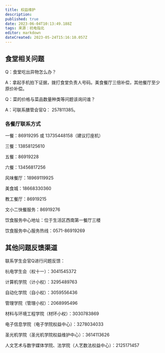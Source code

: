 ```yaml
---
title: 权益维护
description: 
published: true
date: 2023-06-04T10:13:49.188Z
tags: 来源：杭电指北
editor: markdown
dateCreated: 2023-05-24T15:16:10.057Z
---
```


## 食堂相关问题

Q：食堂吃出异物怎么办？

A：拿起手机拍下证据，拨打食堂负责人号码。美食餐厅三倍补偿，其他餐厅至少原价补偿。

Q：菜的价格与菜品数量种类等问题该询问谁？

A：可联系膳管会官Q： 257811385。

### 各餐厅联系方式

一餐：86919295 或 13735448158（建议打座机）

三餐：13858125610

五餐：86919228

六餐：13456817256

风味餐厅：18969119925

美食城：18668330360

教工餐厅：86919215

文小二快餐服务：86919276

饮食服务中心地址：位于生活区西南第一餐厅三楼

饮食服务中心服务热线：0571-86919269

## 其他问题反馈渠道

联系学生会官Q进行问题反馈：

杭电学生会（权十一）：3041545372

计算机学院（计小权）：3295489763

自动化学院（自小权）：3059556436

管理学院（管理小权）：2068995496

材料与环境工程学院（材环小权）：3030783869

电子信息学院（电子学院权益中心）：3278034033

圣光机学院（圣光机学院权益维护中心）：3614113626

人文艺术与数字媒体学院、法学院（人艺数法权益中心）：2125171457

